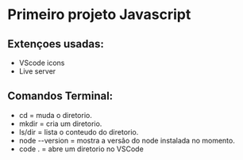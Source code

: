 # Primeiro projeto Javascript

## Extençoes usadas:
- VScode icons
- Live server

## Comandos Terminal:
- cd = muda o diretorio.
- mkdir = cria um diretorio.
- ls/dir = lista o conteudo do diretorio.
- node --version = mostra a versão do node instalada no momento.
- code . = abre um diretorio no VSCode
